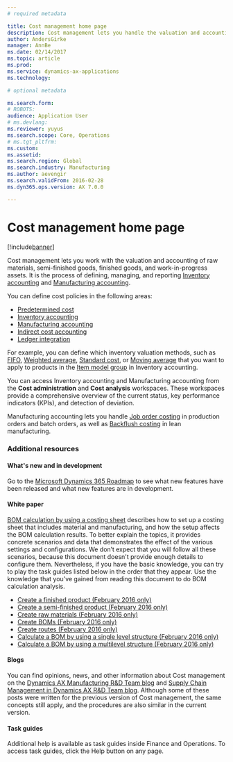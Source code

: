 ```yaml
---
# required metadata

title: Cost management home page
description: Cost management lets you handle the valuation and accounting of raw materials, semi-finished goods, finished goods, and work in progress assets. 
author: AndersGirke
manager: AnnBe
ms.date: 02/14/2017
ms.topic: article
ms.prod:
ms.service: dynamics-ax-applications
ms.technology:

# optional metadata

ms.search.form: 
# ROBOTS:
audience: Application User
# ms.devlang: 
ms.reviewer: yuyus
ms.search.scope: Core, Operations
# ms.tgt_pltfrm:
ms.custom: 
ms.assetid: 
ms.search.region: Global
ms.search.industry: Manufacturing
ms.author: aevengir
ms.search.validFrom: 2016-02-28
ms.dyn365.ops.version: AX 7.0.0

---
```


# Cost management home page

[!include[banner](../includes/banner.md)]

Cost management lets you work with the valuation and accounting of raw materials, semi-finished goods, finished goods, and work-in-progress assets. It is the process of defining, managing, and reporting [Inventory accounting](cost-object.md) and [Manufacturing accounting](bom-calculations.md).

You can define cost policies in the following areas: 
-  [Predetermined cost](costing-versions.md)
-  [Inventory accounting](cost-object.md)
-  [Manufacturing accounting](bom-calculations.md)
-  [Indirect cost accounting](costing-sheets.md)
-  [Ledger integration](production-order-cost-analysis.md)

For example, you can define which inventory valuation methods, such as [FIFO](fifo-physical-value-marking.md), [Weighted average](weighted-average-physical-value-marking.md), [Standard cost](prerequisites-standard-costs.md), or [Moving average](moving-average.md) that you want to apply to products in the [Item model group](../inventory/reserve-inventory-quantities.md) in Inventory accounting.

You can access Inventory accounting and Manufacturing accounting from the **Cost administration** and **Cost analysis** workspaces. These workspaces provide a comprehensive overview of the current status, key performance indicators (KPIs), and detection of deviation. 

Manufacturing accounting lets you handle [Job order costing](production-order-cost-analysis.md) in production orders and batch orders, as well as [Backflush costing](backflush-costing.md) in lean manufacturing.

### Additional resources

#### What's new and in development

Go to the [Microsoft Dynamics 365 Roadmap](https://roadmap.dynamics.com/) to see what new features have been released and what new 
features are in development. 

#### White paper
[BOM calculation by using a costing sheet](https://mbs.microsoft.com/customersource/northamerica/AX/learning/documentation/white-papers/365operationsbomcalsheet) describes how to set up a costing sheet that includes material and manufacturing, and how the setup affects the BOM calculation results. To better explain the topics, it provides concrete scenarios and data that demonstrates the effect of the various settings and configurations. We don’t expect that you will follow all these scenarios, because this document doesn't provide enough details to configure them. Nevertheless, if you have the basic knowledge, you can try to play the task guides listed below in the order that they appear. Use the knowledge that you’ve gained from reading this document to do BOM calculation analysis. 

-  [Create a finished product (February 2016 only)](tasks/create-finished-product-2016-02.md)
-  [Create a semi-finished product (February 2016 only)](tasks/create-semi-finished-product-2016-02.md)
-  [Create raw materials (February 2016 only)](tasks/create-raw-materials-2016-02.md)
-  [Create BOMs (February 2016 only)](tasks/create-boms-2016-02.md)
-  [Create routes (February 2016 only)](tasks/create-routes-2016-02.md)
-  [Calculate a BOM by using a single level structure (February 2016 only)](tasks/calculate-bom-single-level-structure-2016-02.md)
-  [Calculate a BOM by using a multilevel structure (February 2016 only)](tasks/calculate-bom-multilevel-structure-2016-02.md)


#### Blogs
You can find opinions, news, and other information about Cost management on the [Dynamics AX Manufacturing R&D Team blog](https://blogs.msdn.microsoft.com/axmfg) and [Supply Chain Management in Dynamics AX R&D Team blog](https://blogs.msdn.microsoft.com/dynamicsaxscm). Although some of these posts were written for the previous version of Cost management, the same concepts still apply, and the procedures are also similar in the current version.

#### Task guides
Additional help is available as task guides inside Finance and Operations. To access task guides, click the Help button on any page.

